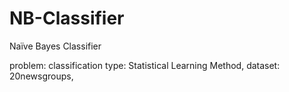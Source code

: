 # NB-Classifier
Naïve Bayes Classifier

problem: classification
type: Statistical Learning Method,
dataset: 20newsgroups,
